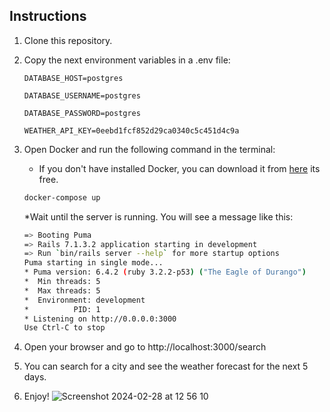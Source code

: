 ## Instructions

1. Clone this repository.
2. Copy the next environment variables in a .env file:

   `DATABASE_HOST=postgres`

   `DATABASE_USERNAME=postgres`

   `DATABASE_PASSWORD=postgres`

    `WEATHER_API_KEY=0eebd1fcf852d29ca0340c5c451d4c9a`

3. Open Docker and run the following command in the terminal:
    * If you don't have installed Docker, you can download it from [here](https://www.docker.com/products/docker-desktop) its free.

   ```bash
   docker-compose up
   ```
   *Wait until the server is running. You will see a message like this:

   ```bash
   => Booting Puma
   => Rails 7.1.3.2 application starting in development
   => Run `bin/rails server --help` for more startup options
   Puma starting in single mode...
   * Puma version: 6.4.2 (ruby 3.2.2-p53) ("The Eagle of Durango")
   *  Min threads: 5
   *  Max threads: 5
   *  Environment: development
   *          PID: 1
   * Listening on http://0.0.0.0:3000
   Use Ctrl-C to stop
   ```
   
4. Open your browser and go to http://localhost:3000/search
5. You can search for a city and see the weather forecast for the next 5 days.

6. Enjoy!
![Screenshot 2024-02-28 at 12 56 10](https://github.com/er-contreras/weather_forecast/assets/67211919/dced7a2a-cb75-41a4-ba8b-6ac25262825c)
